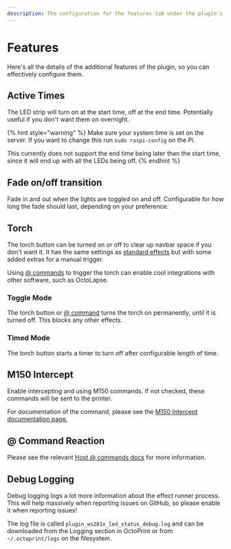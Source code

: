 ```yaml
---
description: The configuration for the features tab under the plugin's settings
---
```


# Features

Here's all the details of the additional features of the plugin, so you can effectively configure them.

## Active Times

The LED strip will turn on at the start time, off at the end time. Potentially useful if you don't want them on overnight.

{% hint style="warning" %}
Make sure your system time is set on the server. If you want to change this run `sudo raspi-config` on the Pi.

This currently does not support the end time being later than the start time, since it will end up with all the LEDs being off.
{% endhint %}

## Fade on/off transition

Fade in and out when the lights are toggled on and off. Configurable for how long the fade should last, depending on your preference.

## Torch

The torch button can be turned on or off to clear up navbar space if you don't want it. It has the same settings as [standard effects](printing-effects.md) but with some added extras for a manual trigger.

Using [@ commands](../documentation/host-commands.md) to trigger the torch can enable cool integrations with other software, such as OctoLapse.

### Toggle Mode

The torch button or [@ command](../documentation/host-commands.md) turns the torch on permanently, until it is turned off. This blocks any other effects.

### Timed Mode

The torch button starts a timer to turn off after configurable length of time.

## M150 Intercept

Enable intercepting and using M150 commands. If not checked, these commands will be sent to the printer.

For documentation of the command, please see the [M150 Intercept documentation page.](../documentation/m150-intercept.md)

## @ Command Reaction

Please see the relevant [Host @ commands docs](../documentation/host-commands.md) for more information.

## Debug Logging

Debug logging logs a lot more information about the effect runner process. This will help massively when reporting issues on GitHub, so please enable it when reporting issues!

The log file is called `plugin_ws281x_led_status_debug.log` and can be downloaded from the Logging section in OctoPrint or from `~/.octoprint/logs` on the filesystem.

